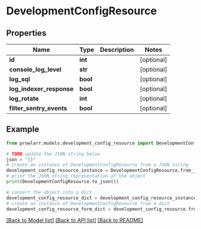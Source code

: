 # DevelopmentConfigResource


## Properties

Name | Type | Description | Notes
------------ | ------------- | ------------- | -------------
**id** | **int** |  | [optional] 
**console_log_level** | **str** |  | [optional] 
**log_sql** | **bool** |  | [optional] 
**log_indexer_response** | **bool** |  | [optional] 
**log_rotate** | **int** |  | [optional] 
**filter_sentry_events** | **bool** |  | [optional] 

## Example

```python
from prowlarr.models.development_config_resource import DevelopmentConfigResource

# TODO update the JSON string below
json = "{}"
# create an instance of DevelopmentConfigResource from a JSON string
development_config_resource_instance = DevelopmentConfigResource.from_json(json)
# print the JSON string representation of the object
print(DevelopmentConfigResource.to_json())

# convert the object into a dict
development_config_resource_dict = development_config_resource_instance.to_dict()
# create an instance of DevelopmentConfigResource from a dict
development_config_resource_form_dict = development_config_resource.from_dict(development_config_resource_dict)
```
[[Back to Model list]](../README.md#documentation-for-models) [[Back to API list]](../README.md#documentation-for-api-endpoints) [[Back to README]](../README.md)


